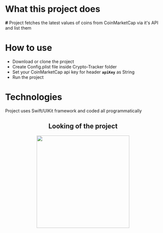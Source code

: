 <h1>What this project does</h1>
<b>#</b> Project fetches the latest values of coins from CoinMarketCap via it's API and list them 


<h1>How to use</h1>
<div>
  <ul>
    <li>Download or clone the project</li>
    <li>Create Config.plist file inside Crypto-Tracker folder</li>
    <li>Set your CoinMarketCap api key for header <b><code>apiKey</code></b> as String</li>
    <li>Run the project</li>
  </ul> 
</div>
<h1>Technologies</h1>
Project uses Swift/UIKit framework and coded all programmatically

<div align="center"> 
<h2>Looking of the project</h2>

  <img src="https://github.com/malicelebii/dede/assets/44670988/479715c2-0681-47bb-a07d-6dd0cf74b57c" width="300"/>
</div>
